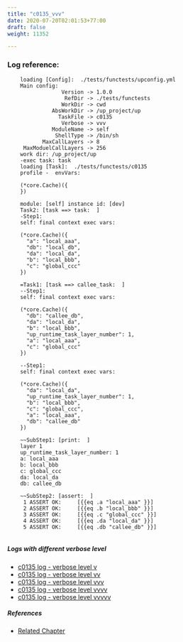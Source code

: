 ```yaml
---
title: "c0135_vvv"
date: 2020-07-20T02:01:53+77:00
draft: false
weight: 11352

---
```


### Log reference: <no value>

```
    loading [Config]:  ./tests/functests/upconfig.yml
    Main config:
                 Version -> 1.0.0
                  RefDir -> ./tests/functests
                 WorkDir -> cwd
              AbsWorkDir -> /up_project/up
                TaskFile -> c0135
                 Verbose -> vvv
              ModuleName -> self
               ShellType -> /bin/sh
           MaxCallLayers -> 8
     MaxModuelCallLayers -> 256
    work dir: /up_project/up
    -exec task: task
    loading [Task]:  ./tests/functests/c0135
    profile -  envVars:
    
    (*core.Cache)({
    })
    
    module: [self] instance id: [dev]
    Task2: [task ==> task:  ]
    -Step1:
    self: final context exec vars:
    
    (*core.Cache)({
      "a": "local_aaa",
      "db": "local_db",
      "da": "local_da",
      "b": "local_bbb",
      "c": "global_ccc"
    })
    
    =Task1: [task ==> callee_task:  ]
    --Step1:
    self: final context exec vars:
    
    (*core.Cache)({
      "db": "callee_db",
      "da": "local_da",
      "b": "local_bbb",
      "up_runtime_task_layer_number": 1,
      "a": "local_aaa",
      "c": "global_ccc"
    })
    
    --Step1:
    self: final context exec vars:
    
    (*core.Cache)({
      "da": "local_da",
      "up_runtime_task_layer_number": 1,
      "b": "local_bbb",
      "c": "global_ccc",
      "a": "local_aaa",
      "db": "callee_db"
    })
    
    ~~SubStep1: [print:  ]
    layer 1
    up_runtime_task_layer_number: 1
    a: local_aaa
    b: local_bbb
    c: global_ccc
    da: local_da
    db: callee_db
    
    ~~SubStep2: [assert:  ]
     1 ASSERT OK:     [{{eq .a "local_aaa" }}]
     2 ASSERT OK:     [{{eq .b "local_bbb" }}]
     3 ASSERT OK:     [{{eq .c "global_ccc" }}]
     4 ASSERT OK:     [{{eq .da "local_da" }}]
     5 ASSERT OK:     [{{eq .db "callee_db" }}]
    
```

##### Logs with different verbose level
* [c0135 log - verbose level v](../../logs/c0135_v)
* [c0135 log - verbose level vv](../../logs/c0135_vv)
* [c0135 log - verbose level vvv](../../logs/c0135_vvv)
* [c0135 log - verbose level vvvv](../../logs/c0135_vvvv)
* [c0135 log - verbose level vvvvv](../../logs/c0135_vvvvv)

##### References
* [Related Chapter](../../block-func/c0135)
